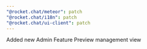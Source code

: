 ```yaml
---
"@rocket.chat/meteor": patch
"@rocket.chat/i18n": patch
"@rocket.chat/ui-client": patch
---
```


Added new Admin Feature Preview management view
